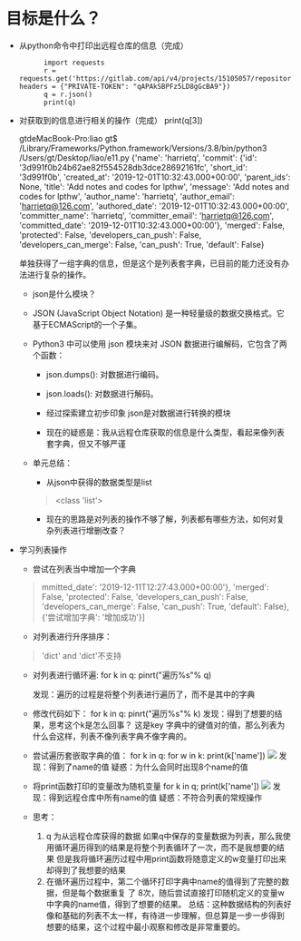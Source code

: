 # 目标是什么？
- 从python命令中打印出远程仓库的信息（完成）
                
            import requests
            r = requests.get('https://gitlab.com/api/v4/projects/15105057/repository/branches', headers = {"PRIVATE-TOKEN": "qAPAkSBPFz5LD8gGcBA9"})
            q = r.json()
            print(q)
- 对获取到的信息进行相关的操作（完成）
             print(q[3])
    
    gtdeMacBook-Pro:liao gt$ /Library/Frameworks/Python.framework/Versions/3.8/bin/python3 /Users/gt/Desktop/liao/e11.py
    {'name': 'harrietq', 'commit': {'id': '3d991f0b24b62ae82f554528db3dce28692161fc', 'short_id': '3d991f0b', 'created_at': '2019-12-01T10:32:43.000+00:00', 'parent_ids': None, 'title': 'Add notes and codes for lpthw', 'message': 'Add notes and codes for lpthw', 'author_name': 'harrietq', 'author_email': 'harrietq@126.com', 'authored_date': '2019-12-01T10:32:43.000+00:00', 'committer_name': 'harrietq', 'committer_email': 'harrietq@126.com', 'committed_date': '2019-12-01T10:32:43.000+00:00'}, 'merged': False, 'protected': False, 'developers_can_push': False, 'developers_can_merge': False, 'can_push': True, 'default': False}
    
  单独获得了一组字典的信息，但是这个是列表套字典，已目前的能力还没有办法进行复杂的操作。

  - json是什么模块？
  - JSON (JavaScript Object Notation) 是一种轻量级的数据交换格式。它基于ECMAScript的一个子集。
  
  - Python3 中可以使用 json 模块来对 JSON 数据进行编解码，它包含了两个函数：
  
     - json.dumps(): 对数据进行编码。
     - json.loads(): 对数据进行解码。
       
     - 经过探索建立初步印象 json是对数据进行转换的模块
     - 现在的疑惑是：我从远程仓库获取的信息是什么类型，看起来像列表套字典，但又不够严谨
  - 单元总结：
    
    - 从json中获得的数据类型是list
     ><class 'list'>
    
    - 现在的思路是对列表的操作不够了解，列表都有哪些方法，如何对复杂列表进行增删改查？
- 学习列表操作
  - 尝试在列表当中增加一个字典
   >mmitted_date': '2019-12-11T12:27:43.000+00:00'}, 'merged': False, 'protected': False, 'developers_can_push': False, 'developers_can_merge': False, 'can_push': True, 'default': False}, {'尝试增加字典': '增加成功'}]

  - 对列表进行升序排序：

    
  >'dict' and 'dict'不支持
    
  - 对列表进行循环遍:
        for k in q:
            pinrt("遍历%s"% q)
  
    发现：遍历的过程是将整个列表进行遍历了，而不是其中的字典

  - 修改代码如下：
             for k in q:
        pinrt("遍历%s"% k)
     发现：得到了想要的结果，思考这个k是怎么回事？
     这是key 字典中的键值对的值，那么列表为什么会这样，列表不像列表字典不像字典的。

  - 尝试遍历套嵌取字典的值：
     for k in q:
          for w in k: 
          print(k['name']) 
      ![](https://i.loli.net/2019/12/13/Uhf5HrnAMN6ycBP.png)
      发现：得到了name的值
      疑惑：为什么会同时出现8个name的值

  - 将print函数打印的变量改为随机变量
        for k in q;
            print(k['name'])
            ![](https://i.loli.net/2019/12/13/OkiG4loQZbHYmWh.png)
            发现：得到远程仓库中所有name的值
            疑惑：不符合列表的常规操作

  - 思考：
     1. q 为从远程仓库获得的数据 如果q中保存的变量数据为列表，那么我使用循环遍历得到的结果是将整个列表循环了一次，而不是我想要的结果
     但是我将循环遍历过程中用print函数将随意定义的w变量打印出来却得到了我想要的结果
     2. 在循环遍历过程中，第二个循环打印字典中name的值得到了完整的数据，但是每个数据重复   了 8次，随后尝试直接打印随机定义的变量w中字典的name值，得到了想要的结果。
     总结：这种数据结构的列表好像和基础的列表不太一样，有待进一步理解，但总算是一步一步得到想要的结果，这个过程中最小观察和修改是非常重要的。
     

    
  
  
